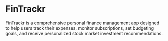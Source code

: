 # FinTrackr
FinTrackr is a comprehensive personal finance management app designed to help users track their expenses, monitor subscriptions, set budgeting goals, and receive personalized stock market investment recommendations.
